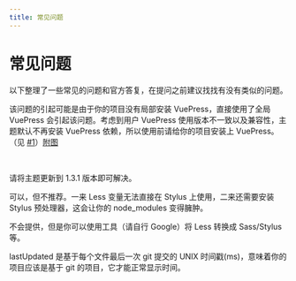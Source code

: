 ```yaml
---
title: 常见问题
---
```


# 常见问题

以下整理了一些常见的问题和官方答复，在提问之前建议找找有没有类似的问题。  
<a-collapse :bordered="false" class="faq-collapse-margin faq-collapse-wrap">
  <template v-slot:expandIcon="props">
    <a-icon type="caret-right" :rotate="props.isActive ? 90 : 0" />
  </template>
  <a-collapse-panel header="为什么按照官方配置了主题，仍然运行不了？提示 Cannot find moudle '@SearchBox'？" key="1" class="faq-collapse">
    <p>该问题的引起可能是由于你的项目没有局部安装 VuePress，直接使用了全局 VuePress 会引起该问题。考虑到用户 VuePress 使用版本不一致以及兼容性，主题默认不再安装 VuePress 依赖，所以使用前请给你的项目安装上 VuePress。（见 <a href="https://github.com/zpfz/vuepress-theme-antdocs/issues/1" target="_blank">#1<OutboundLink /></a>）<a href="https://s2.ax1x.com/2020/03/07/3vAGtO.png" target="_blank">附图<OutboundLink /></a></p> 
  </a-collapse-panel>
  <a-collapse-panel header="为什么按照官方配置了主题，仍然运行不了？提示 Cannot find moudle 'core-js/...'？" key="2" class="faq-collapse">  
    <p>请将主题更新到 1.3.1 版本即可解决。</p> 
  </a-collapse-panel>
  <a-collapse-panel header="可以同时使用 Less 和 Stylus 预处理器嘛？" key="3" class="faq-collapse">
    <p>可以，但不推荐。一来 Less 变量无法直接在 Stylus 上使用，二来还需要安装 Stylus 预处理器，这会让你的 node_modules 变得臃肿。</p>
  </a-collapse-panel>
  <a-collapse-panel header="可以提供 Sass/Stylus 等格式的样式文件吗？" key="4" class="faq-collapse">
    <p>不会提供，但是你可以使用工具（请自行 Google）将 Less 转换成 Sass/Stylus 等。</p>
  </a-collapse-panel>
  <a-collapse-panel header="为什么开启了 lastUpdated 功能，文档底部还是没有显示信息？" key="6" class="faq-collapse">
    <p>lastUpdated 是基于每个文件最后一次 git 提交的 UNIX 时间戳(ms)，意味着你的项目应该是基于 git 的项目，它才能正常显示时间。   </p>
  </a-collapse-panel>
</a-collapse>

<style>
  .faq-collapse-margin{
    margin-top: .625rem;
  }
  .faq-collapse-wrap{
    background: #fff;
  }
  .faq-collapse{
    background: #f7f7f7;
    border-radius: 4px;
    margin-bottom: 24px;
    border: 0 !important;
    overflow: hidden;
  }
</style>  